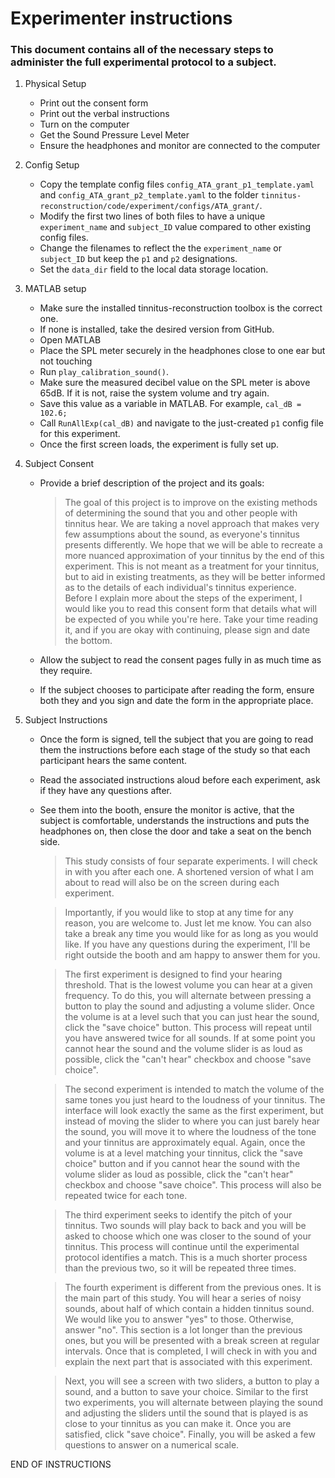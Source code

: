 # Experimenter instructions 

### This document contains all of the necessary steps to administer the full experimental protocol to a subject.

1. Physical Setup
    - Print out the consent form
    - Print out the verbal instructions
    - Turn on the computer 
    - Get the Sound Pressure Level Meter 
    - Ensure the headphones and monitor are connected to the computer

2. Config Setup 
    - Copy the template config files `config_ATA_grant_p1_template.yaml` and `config_ATA_grant_p2_template.yaml` to the folder `tinnitus-reconstruction/code/experiment/configs/ATA_grant/`. 
    - Modify the first two lines of both files to have a unique `experiment_name` and `subject_ID` value compared to other existing config files.
    - Change the filenames to reflect the the `experiment_name` or `subject_ID` but keep the `p1` and `p2` designations.
    - Set the `data_dir` field to the local data storage location.

3. MATLAB setup
    - Make sure the installed tinnitus-reconstruction toolbox is the correct one.
    - If none is installed, take the desired version from GitHub.
    - Open MATLAB
    - Place the SPL meter securely in the headphones close to one ear but not touching
    - Run `play_calibration_sound()`.
    - Make sure the measured decibel value on the SPL meter is above 65dB. If it is not, raise the system volume and try again.
    - Save this value as a variable in MATLAB. For example, `cal_dB = 102.6;`
    - Call `RunAllExp(cal_dB)` and navigate to the just-created `p1` config file for this experiment.
    - Once the first screen loads, the experiment is fully set up.

4. Subject Consent
    - Provide a brief description of the project and its goals:

        > The goal of this project is to improve on the existing methods of determining the sound that you and other people with tinnitus hear.
        We are taking a novel approach that makes very few assumptions about the sound, as everyone's tinnitus presents differently. 
        We hope that we will be able to recreate a more nuanced approximation of your tinnitus by the end of this experiment.
        This is not meant as a treatment for your tinnitus, but to aid in existing treatments, as they will be better informed as to the details of each individual's tinnitus experience.
        Before I explain more about the steps of the experiment, I would like you to read this consent form that details what will be expected of you while you're here.
        Take your time reading it, and if you are okay with continuing, please sign and date the bottom. 

    - Allow the subject to read the consent pages fully in as much time as they require.
    - If the subject chooses to participate after reading the form, ensure both they and you sign and date the form in the appropriate place.

5. Subject Instructions
    - Once the form is signed, tell the subject that you are going to read them the instructions before each stage of the study so that each participant hears the same content.
    - Read the associated instructions aloud before each experiment, ask if they have any questions after.
    - See them into the booth, ensure the monitor is active, that the subject is comfortable, understands the instructions and puts the headphones on, then close the door and take a seat on the bench side.
    
        > This study consists of four separate experiments. I will check in with you after each one. A shortened version of what I am about to read will also be on the screen during each experiment.

        > Importantly, if you would like to stop at any time for any reason, you are welcome to. Just let me know. You can also take a break any time you would like for as long as you would like. If you have any questions during the experiment, I'll be right outside the booth and am happy to answer them for you. 

        > The first experiment is designed to find your hearing threshold. That is the lowest volume you can hear at a given frequency.
        To do this, you will alternate between pressing a button to play the sound and adjusting a volume slider. Once the volume is at a level such that you can just hear the sound, click the "save choice" button. This process will repeat until you have answered twice for all sounds. If at some point you cannot hear the sound and the volume slider is as loud as possible, click the "can't hear" checkbox and choose "save choice".

        > The second experiment is intended to match the volume of the same tones you just heard to the loudness of your tinnitus. The interface will look exactly the same as the first experiment, but instead of moving the slider to where you can just barely hear the sound, you will move it to where the loudness of the tone and your tinnitus are approximately equal. Again, once the volume is at a level matching your tinnitus, click the "save choice" button and if you cannot hear the sound with the volume slider as loud as possible, click the "can't hear" checkbox and choose "save choice". This process will also be repeated twice for each tone.

        > The third experiment seeks to identify the pitch of your tinnitus. Two sounds will play back to back and you will be asked to choose which one was closer to the sound of your tinnitus. This process will continue until the experimental protocol identifies a match. This is a much shorter process than the previous two, so it will be repeated three times.

        > The fourth experiment is different from the previous ones. It is the main part of this study. You will hear a series of noisy sounds, about half of which contain a hidden tinnitus sound. We would like you to answer "yes" to those. Otherwise, answer "no". This section is a lot longer than the previous ones, but you will be presented with a break screen at regular intervals. Once that is completed, I will check in with you and explain the next part that is associated with this experiment.

        > Next, you will see a screen with two sliders, a button to play a sound, and a button to save your choice. Similar to the first two experiments, you will alternate between playing the sound and adjusting the sliders until the sound that is played is as close to your tinnitus as you can make it. Once you are satisfied, click "save choice".
        Finally, you will be asked a few questions to answer on a numerical scale.

END OF INSTRUCTIONS 